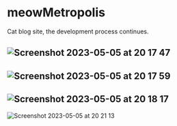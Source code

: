 # meowMetropolis
Cat blog site, the development process continues.


![Screenshot 2023-05-05 at 20 17 47](https://user-images.githubusercontent.com/111706176/236526709-f787edb7-c317-42b3-85bd-c7e3cb38c368.png)
---------------
![Screenshot 2023-05-05 at 20 17 59](https://user-images.githubusercontent.com/111706176/236526732-c67771f6-7080-47e3-a6b3-82ba0abbb2f7.png)
---------------
![Screenshot 2023-05-05 at 20 18 17](https://user-images.githubusercontent.com/111706176/236526734-841e7241-9ee4-43bb-9f72-f11596bd8517.png)
---------------
![Screenshot 2023-05-05 at 20 21 13](https://user-images.githubusercontent.com/111706176/236526735-078826fe-1f21-49e2-8389-c2b391453dfa.png)
